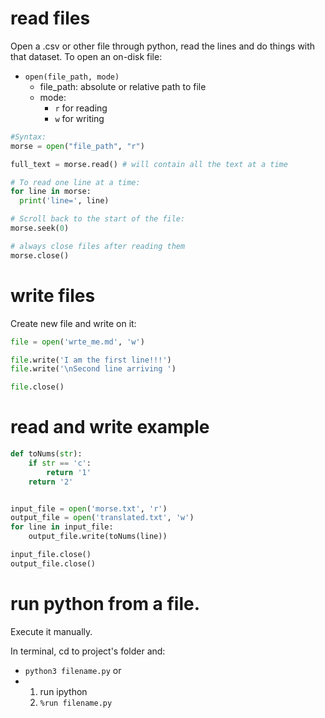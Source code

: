 # read files

Open a .csv or other file through python, read the lines and do things with that dataset.
To open an on-disk file:

- `open(file_path, mode)`
  - file_path: absolute or relative path to file
  - mode:
    - `r` for reading
    - `w` for writing

```python
#Syntax:
morse = open("file_path", "r")

full_text = morse.read() # will contain all the text at a time

# To read one line at a time:
for line in morse:
  print('line=', line)

# Scroll back to the start of the file:
morse.seek(0)

# always close files after reading them
morse.close()
```

# write files

Create new file and write on it:

```python
file = open('wrte_me.md', 'w')

file.write('I am the first line!!!')
file.write('\nSecond line arriving ')

file.close()
```

# read and write example

```python
def toNums(str):
    if str == 'c':
        return '1'
    return '2'


input_file = open('morse.txt', 'r')
output_file = open('translated.txt', 'w')
for line in input_file:
    output_file.write(toNums(line))

input_file.close()
output_file.close()
```

# run python from a file.

Execute it manually.

In terminal, cd to project's folder and:

- `python3 filename.py`
  or
- 1. run ipython
  2. `%run filename.py`
